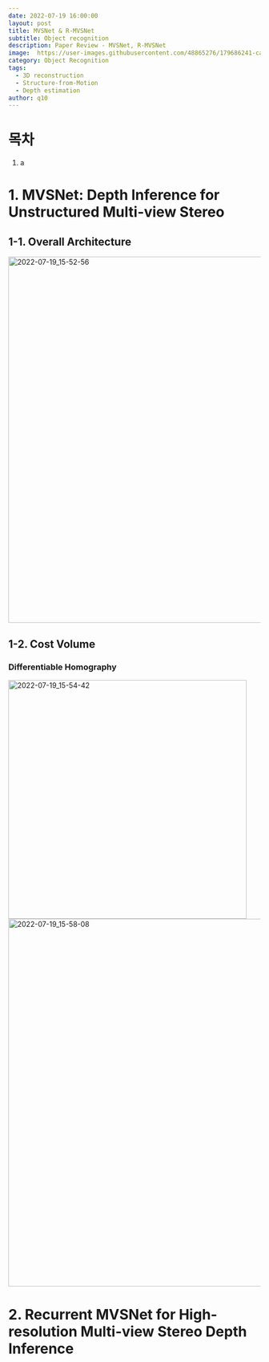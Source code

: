 ```yaml
---
date: 2022-07-19 16:00:00  
layout: post  
title: MVSNet & R-MVSNet
subtitle: Object recognition
description: Paper Review - MVSNet, R-MVSNet 
image:  https://user-images.githubusercontent.com/48865276/179686241-cab28779-2aed-4cee-a521-527871ebbf98.png
category: Object Recognition
tags:
  - 3D reconstruction
  - Structure-from-Motion
  - Depth estimation
author: q10
---
```


# 목차

1. a




# 1. MVSNet: Depth Inference for Unstructured Multi-view Stereo


## 1-1. Overall Architecture
<img width="730" alt="2022-07-19_15-52-56" src="https://user-images.githubusercontent.com/48865276/179686174-e546e0d2-6551-4280-a2ba-9d9f9f4f53dd.png">





## 1-2. Cost Volume
### Differentiable Homography

<img width="476" alt="2022-07-19_15-54-42" src="https://user-images.githubusercontent.com/48865276/179686384-bcfb217e-4f17-490a-9edc-0d7160610c15.png">



<img width="733" alt="2022-07-19_15-58-08" src="https://user-images.githubusercontent.com/48865276/179686241-cab28779-2aed-4cee-a521-527871ebbf98.png">





# 2. Recurrent MVSNet for High-resolution Multi-view Stereo Depth Inference












